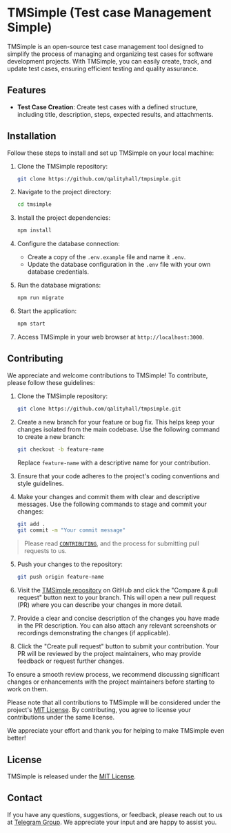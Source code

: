 # TMSimple (Test case Management Simple)

TMSimple is an open-source test case management tool designed to simplify the process of managing and organizing test cases for software development projects. With TMSimple, you can easily create, track, and update test cases, ensuring efficient testing and quality assurance.

## Features

- **Test Case Creation**: Create test cases with a defined structure, including title, description, steps, expected results, and attachments.


## Installation

Follow these steps to install and set up TMSimple on your local machine:

1. Clone the TMSimple repository:

   ```bash
   git clone https://github.com/qalityhall/tmpsimple.git
   ```

2. Navigate to the project directory:

   ```bash
   cd tmsimple
   ```

3. Install the project dependencies:

   ```bash
   npm install
   ```

4. Configure the database connection:

   - Create a copy of the `.env.example` file and name it `.env`.
   - Update the database configuration in the `.env` file with your own database credentials.

5. Run the database migrations:

   ```bash
   npm run migrate
   ```

6. Start the application:

   ```bash
   npm start
   ```

7. Access TMSimple in your web browser at `http://localhost:3000`.

## Contributing

We appreciate and welcome contributions to TMSimple! To contribute, please follow these guidelines:

1. Clone the TMSimple repository:

   ```bash
   git clone https://github.com/qalityhall/tmpsimple.git
   ```

2. Create a new branch for your feature or bug fix. This helps keep your changes isolated from the main codebase. Use the following command to create a new branch:

   ```bash
   git checkout -b feature-name
   ```

   Replace `feature-name` with a descriptive name for your contribution.

3. Ensure that your code adheres to the project's coding conventions and style guidelines.

4. Make your changes and commit them with clear and descriptive messages. Use the following commands to stage and commit your changes:

   ```bash
   git add .
   git commit -m "Your commit message"
   ```

> Please read [`CONTRIBUTING`](CONTRIBUTING.md), and the process for submitting pull requests to us.

5. Push your changes to the repository:

   ```bash
   git push origin feature-name
   ```

7. Visit the [TMSimple repository](https://github.com/qalityhall/tmsimple) on GitHub and click the "Compare & pull request" button next to your branch. This will open a new pull request (PR) where you can describe your changes in more detail.

8. Provide a clear and concise description of the changes you have made in the PR description. You can also attach any relevant screenshots or recordings demonstrating the changes (if applicable).

9. Click the "Create pull request" button to submit your contribution. Your PR will be reviewed by the project maintainers, who may provide feedback or request further changes.

To ensure a smooth review process, we recommend discussing significant changes or enhancements with the project maintainers before starting to work on them.

Please note that all contributions to TMSimple will be considered under the project's [MIT License](https://opensource.org/licenses/MIT). By contributing, you agree to license your contributions under the same license.

We appreciate your effort and thank you for helping to make TMSimple even better!


## License

TMSimple is released under the [MIT License](https://opensource.org/licenses/MIT).


## Contact

If you have any questions, suggestions, or feedback, please reach out to us at [Telegram Group](https://t.me/+Rdo0NN-G0NZjYTYx). We appreciate your input and are happy to assist you.